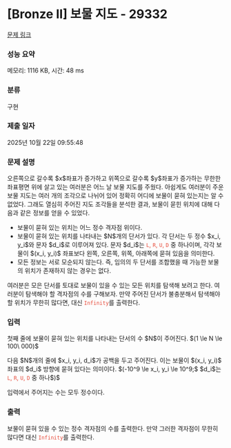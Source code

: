 # [Bronze II] 보물 지도 - 29332 

[문제 링크](https://www.acmicpc.net/problem/29332) 

### 성능 요약

메모리: 1116 KB, 시간: 48 ms

### 분류

구현

### 제출 일자

2025년 10월 22일 09:55:48

### 문제 설명

<p>오른쪽으로 갈수록 $x$좌표가 증가하고 위쪽으로 갈수록 $y$좌표가 증가하는 무한한 좌표평면 위에 살고 있는 여러분은 어느 날 보물 지도를 주웠다. 아쉽게도 여러분이 주운 보물 지도는 여러 개의 조각으로 나뉘어 있어 정확히 어디에 보물이 묻혀 있는지는 알 수 없었다. 그래도 열심히 주어진 지도 조각들을 분석한 결과, 보물이 묻힌 위치에 대해 다음과 같은 정보를 얻을 수 있었다. </p>

<ul>
	<li>보물이 묻혀 있는 위치는 어느 정수 격자점 위이다.</li>
	<li>보물이 묻혀 있는 위치를 나타내는 $N$개의 단서가 있다. 각 단서는 두 정수 $x_i, y_i$와 문자 $d_i$로 이루어져 있다. 문자 $d_i$는 <span style="color:#e74c3c;"><code>L</code>, <code>R</code>, <code>U</code>, <code>D</code></span> 중 하나이며, 각각 보물이 $(x_i, y_i)$ 좌표보다 왼쪽, 오른쪽, 위쪽, 아래쪽에 묻혀 있음을 의미한다. </li>
	<li>모든 정보는 서로 모순되지 않는다. 즉, 임의의 두 단서를 조합했을 때 가능한 보물의 위치가 존재하지 않는 경우는 없다.</li>
</ul>

<p>여러분은 모은 단서를 토대로 보물이 있을 수 있는 모든 위치를 탐색해 보려고 한다. 여러분이 탐색해야 할 격자점의 수를 구해보자. 만약 주어진 단서가 불충분해서 탐색해야 할 위치가 무한히 많다면, 대신 <span style="color:#e74c3c;"><code>Infinity</code></span>를 출력한다.</p>

### 입력 

 <p>첫째 줄에 보물이 묻혀 있는 위치를 나타내는 단서의 수 $N$이 주어진다. $(1 \le N \le 100\ 000)$</p>

<p>다음 $N$개의 줄에 $x_i, y_i, d_i$가 공백을 두고 주어진다. 이는 보물이 $(x_i, y_i)$ 좌표의 $d_i$ 방향에 묻혀 있다는 의미이다. $(-10^9 \le x_i, y_i \le 10^9;$ $d_i$는 <span style="color:#e74c3c;"><code>L</code>, <code>R</code>, <code>U</code>, <code>D</code></span> 중 하나$)$</p>

<p>입력에서 주어지는 수는 모두 정수이다.</p>

### 출력 

 <p>보물이 묻혀 있을 수 있는 정수 격자점의 수를 출력한다. 만약 그러한 격자점이 무한히 많다면 대신 <span style="color:#e74c3c;"><code>Infinity</code></span>를 출력한다.</p>

